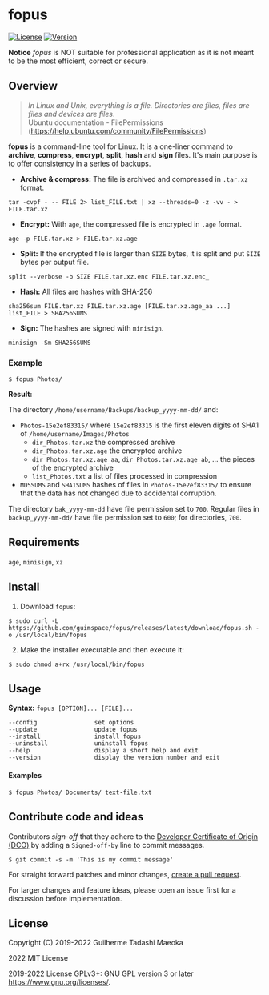 # fopus

[![License](https://img.shields.io/github/license/guimspace/fopus)](https://github.com/guimspace/fopus/blob/master/LICENSE) [![Version](https://img.shields.io/github/release-pre/guimspace/fopus.svg)](https://github.com/guimspace/fopus/releases)

**Notice** _fopus_ is NOT suitable for professional application as it is not meant to be the most efficient, correct or secure.

## Overview

> *In Linux and Unix, everything is a file.  Directories are files, files are files and devices are files*.  
> Ubuntu documentation - FilePermissions (https://help.ubuntu.com/community/FilePermissions)

**fopus** is a command-line tool for Linux. It is a one-liner command to **archive**, **compress**, **encrypt**, **split**, **hash** and **sign** files. It's main purpose is to offer consistency in a series of backups.

- **Archive & compress:** The file is archived and compressed in `.tar.xz` format.  
```
tar -cvpf - -- FILE 2> list_FILE.txt | xz --threads=0 -z -vv - > FILE.tar.xz
```

- **Encrypt:** With `age`, the compressed file is encrypted in `.age` format.  
```
age -p FILE.tar.xz > FILE.tar.xz.age
```

- **Split:** If the encrypted file is larger than `SIZE` bytes, it is split and put `SIZE` bytes per output file.  
```
split --verbose -b SIZE FILE.tar.xz.enc FILE.tar.xz.enc_
```

- **Hash:** All files are hashes with SHA-256
```
sha256sum FILE.tar.xz FILE.tar.xz.age [FILE.tar.xz.age_aa ...] list_FILE > SHA256SUMS
```

- **Sign:** The hashes are signed with `minisign`.
```
minisign -Sm SHA256SUMS
```

### Example

```
$ fopus Photos/
```

**Result:**

The directory `/home/username/Backups/backup_yyyy-mm-dd/` and:
 - `Photos-15e2ef83315/` where `15e2ef83315` is the first eleven digits of SHA1 of `/home/username/Images/Photos`
   - `dir_Photos.tar.xz` the compressed archive
   - `dir_Photos.tar.xz.age` the encrypted archive
   - `dir_Photos.tar.xz.age_aa`, `dir_Photos.tar.xz.age_ab`, ... the pieces of the encrypted archive
   - `list_Photos.txt` a list of files processed in compression
 - `MD5SUMS` and `SHA1SUMS` hashes of files in `Photos-15e2ef83315/` to ensure that the data has not changed due to accidental corruption.

The directory `bak_yyyy-mm-dd` have file permission set to `700`. Regular files in `backup_yyyy-mm-dd/` have file permission set to `600`; for directories, `700`.


## Requirements

`age`, `minisign`, `xz`


## Install

1. Download `fopus`:

```
$ sudo curl -L https://github.com/guimspace/fopus/releases/latest/download/fopus.sh -o /usr/local/bin/fopus
```

2. Make the installer executable and then execute it:

```
$ sudo chmod a+rx /usr/local/bin/fopus
```


## Usage

**Syntax:** `fopus [OPTION]... [FILE]...`

```
--config                set options
--update                update fopus
--install               install fopus
--uninstall             uninstall fopus
--help                  display a short help and exit
--version               display the version number and exit
```

#### Examples
```
$ fopus Photos/ Documents/ text-file.txt
```


## Contribute code and ideas

Contributors *sign-off* that they adhere to the [Developer Certificate of Origin (DCO)](https://developercertificate.org/) by adding a `Signed-off-by` line to commit messages.

```
$ git commit -s -m 'This is my commit message'
```

For straight forward patches and minor changes, [create a pull request](https://help.github.com/en/articles/creating-a-pull-request).

For larger changes and feature ideas, please open an issue first for a discussion before implementation.


## License

Copyright (C) 2019-2022 Guilherme Tadashi Maeoka

2022 MIT License

2019-2022 License GPLv3+: GNU GPL version 3 or later <https://www.gnu.org/licenses/>.
